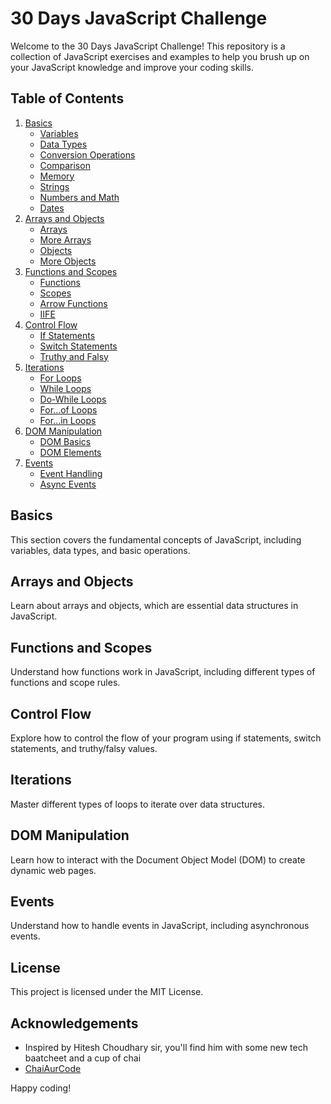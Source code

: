# 30 Days JavaScript Challenge

Welcome to the 30 Days JavaScript Challenge! This repository is a collection of JavaScript exercises and examples to help you brush up on your JavaScript knowledge and improve your coding skills.

## Table of Contents

1. [Basics](#basics)
    - [Variables](01_basics/01_variables.js)
    - [Data Types](01_basics/02_datatypes.js)
    - [Conversion Operations](01_basics/03_conversionOperations.js)
    - [Comparison](01_basics/04_comparison.js)
    - [Memory](01_basics/05_memory.js)
    - [Strings](01_basics/06_strings.js)
    - [Numbers and Math](01_basics/07_numsAndMaths.js)
    - [Dates](01_basics/08_datesInJS.js)
2. [Arrays and Objects](#arrays-and-objects)
    - [Arrays](02_basics/01_arrays.js)
    - [More Arrays](02_basics/02_arrays.js)
    - [Objects](02_basics/03_objects.js)
    - [More Objects](02_basics/04_objects.js)
3. [Functions and Scopes](#functions-and-scopes)
    - [Functions](03_basics/01_functions.js)
    - [Scopes](03_basics/02_scopes.js)
    - [Arrow Functions](03_basics/03_arrow.js)
    - [IIFE](03_basics/04_iife.js)
4. [Control Flow](#control-flow)
    - [If Statements](04_controlFlow/one.js)
    - [Switch Statements](04_controlFlow/switch.js)
    - [Truthy and Falsy](04_controlFlow/truthy.js)
5. [Iterations](#iterations)
    - [For Loops](05_iterations/one.js)
    - [While Loops](05_iterations/two.js)
    - [Do-While Loops](05_iterations/three.js)
    - [For...of Loops](05_iterations/four.js)
    - [For...in Loops](05_iterations/five.js)
6. [DOM Manipulation](#dom-manipulation)
    - [DOM Basics](06_DOM/one.js)
    - [DOM Elements](06_DOM/two.html)
7. [Events](#events)
    - [Event Handling](08_events/one.js)
    - [Async Events](08_events/Async.txt)

## Basics

This section covers the fundamental concepts of JavaScript, including variables, data types, and basic operations.

## Arrays and Objects

Learn about arrays and objects, which are essential data structures in JavaScript.

## Functions and Scopes

Understand how functions work in JavaScript, including different types of functions and scope rules.

## Control Flow

Explore how to control the flow of your program using if statements, switch statements, and truthy/falsy values.

## Iterations

Master different types of loops to iterate over data structures.

## DOM Manipulation

Learn how to interact with the Document Object Model (DOM) to create dynamic web pages.

## Events

Understand how to handle events in JavaScript, including asynchronous events.

## License

This project is licensed under the MIT License.

## Acknowledgements

- Inspired by Hitesh Choudhary sir, you'll find him with some new tech baatcheet and a cup of chai 
- <a href='https://www.youtube.com/@chaiaurcode'> ChaiAurCode </a>

Happy coding!